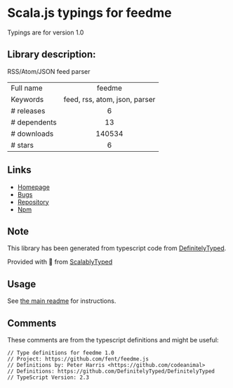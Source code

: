 
# Scala.js typings for feedme

Typings are for version 1.0

## Library description:
RSS/Atom/JSON feed parser

|                    |                 |
| ------------------ | :-------------: |
| Full name          | feedme |
| Keywords           | feed, rss, atom, json, parser |
| # releases         | 6 |
| # dependents       | 13 |
| # downloads        | 140534 |
| # stars            | 6 |

## Links
- [Homepage](https://github.com/fent/feedme.js#readme)
- [Bugs](https://github.com/fent/feedme.js/issues)
- [Repository](https://github.com/fent/feedme.js)
- [Npm](https://www.npmjs.com/package/feedme)
    


## Note
This library has been generated from typescript code from [DefinitelyTyped](https://definitelytyped.org).

Provided with :purple_heart: from [ScalablyTyped](https://github.com/oyvindberg/ScalablyTyped)

## Usage
See [the main readme](../../readme.md) for instructions.

## Comments

These comments are from the typescript definitions and might be useful:
```
// Type definitions for feedme 1.0
// Project: https://github.com/fent/feedme.js
// Definitions by: Peter Harris <https://github.com/codeanimal>
// Definitions: https://github.com/DefinitelyTyped/DefinitelyTyped
// TypeScript Version: 2.3

```

